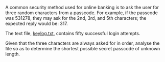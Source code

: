 A common security method used for online banking is to ask the user for three random characters from a passcode. For example, if the passcode was 531278, they may ask for the 2nd, 3rd, and 5th characters; the expected reply would be: 317.

The text file, [keylog.txt](week_1/keylog.txt), contains fifty successful login attempts.

Given that the three characters are always asked for in order, analyse the file so as to determine the shortest possible secret passcode of unknown length.